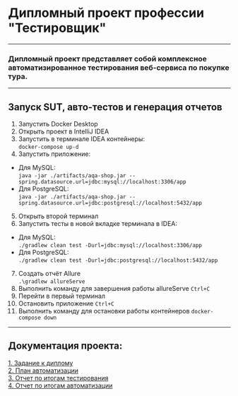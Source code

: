 #  Дипломный проект профессии "Тестировщик"
___
### Дипломный проект представляет собой комплексное автоматизированное тестирования веб-сервиса по покупке тура.
___

## Запуск SUT, авто-тестов и генерация отчетов

1. Запустить Docker Desktop
2. Открыть проект в IntelliJ IDEA
3. Запустить в терминале IDEA контейнеры:  
   `docker-compose up-d`
4. Запустить приложение:
* Для MySQL:  
  `java -jar ./artifacts/aqa-shop.jar -- spring.datasource.url=jdbc:mysql://localhost:3306/app`
* Для PostgreSQL:  
  `java -jar ./artifacts/aqa-shop.jar --spring.datasource.url=jdbc:postgresql://localhost:5432/app`
5. Открыть второй терминал
6. Запустить тесты в новой вкладке терминала в IDEA:
* Для MySQL:  
  `./gradlew clean test -Durl=jdbc:mysql://localhost:3306/app`
* Для PostgreSQL:  
  `./gradlew clean test -Durl=jdbc:postgresql://localhost:5432/app`
7. Создать отчёт Allure  
   `.\gradlew allureServe`
8. Выполнить команду для завершения работы allureServe
   `Ctrl+C`
9. Перейти в первый терминал
10. Остановить приложение
    `Ctrl+C`
11. Выполнить команду для остановки работы контейнеров 
    `docker-compose down`
___

## Документация проекта:
[1. Задание к диплому](https://github.com/Valted-cmd/Diplom/blob/main/files/description.md)  
[2. План автоматизации](https://github.com/Valted-cmd/Diplom/blob/main/files/plan.md)  
[3. Отчет по итогам тестирования](https://github.com/Valted-cmd/Diplom/blob/main/files/report.md)  
[4. Отчет по итогам автоматизации](https://github.com/Valted-cmd/Diplom/blob/main/files/summary.md)
